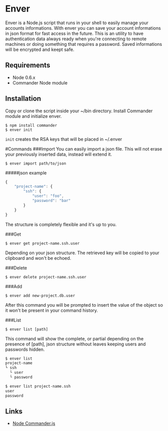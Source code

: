 
# Enver

  Enver is a Node.js script that runs in your shell to easily manage your accounts informations.
  With enver you can save your account informations in json format for fast access in the future.
  This is an utility to have authentication data always ready when you're connecting to remote machines or doing something that requires a password.
  Saved informations will be encrypted and keept safe.

## Requirements

  - Node 0.6.x
  - Commander Node module    

## Installation

Copy or clone the script inside your ~/bin directory.
Install Commander module and initialize enver.

    $ npm install commander
    $ enver init

`init` creates the RSA keys that will be placed in ~/.enver

#Commands
###Import
You can easily import a json file. This will not erase your previously inserted data, instead will extend it.

    $ enver import path/to/json

#####json example

```js
{
    "project-name": {
        "ssh": {
            "user": "foo",
            "password": "bar"
        }
    }
}
```

The structure is completely flexible and it's up to you.

###Get

    $ enver get project-name.ssh.user
    
Depending on your json structure.
The retrieved key will be copied to your clipboard and won't be echoed.

###Delete

    $ enver delete project-name.ssh.user
    
###Add

    $ enver add new-project.db.user
    
After this command you will be prompted to insert the value of the object so it won't be present in your command history.

###List

    $ enver list [path]
    
This command will show the complete, or partial depending on the presence of [path], json structure without leaves keeping users and passwords hidden.

```bash
$ enver list
project-name
└ ssh
  └ user
  └ password

$ enver list project-name.ssh
user
password
```

## Links

 - [Node Commander.js](http://visionmedia.github.com/commander.js/)
